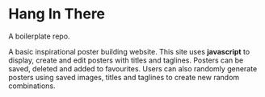 # Hang In There

A boilerplate repo. 

A basic inspirational poster building website. This site uses **javascript** to display, create and edit posters with titles and taglines. Posters can be saved, deleted and added to favourites. Users can also randomly generate posters using saved images, titles and taglines to create new random combinations.



